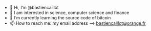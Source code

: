 - 👋 Hi, I’m @bastiencaillot
- 👀 I am interested in science, computer science and finance
- 🌱 I’m currently learning the source code of bitcoin
- 📫 How to reach me: my email address --> bastiencaillot@orange.fr

<!---
bastiencaillot/bastiencaillot is a ✨ special ✨ repository because its `README.md` (this file) appears on your GitHub profile.
You can click the Preview link to take a look at your changes.
--->
